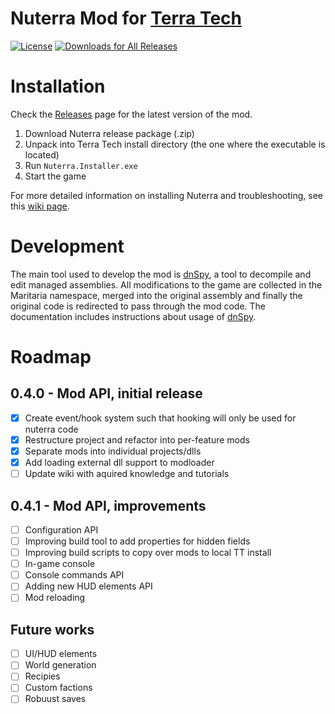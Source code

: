 [License]: https://tldrlegal.com/l/mit/
[Documentation]: https://github.com/maritaria/nuterra/doc/
[Issues]: https://github.com/maritaria/nuterra/issues/
[Releases]: https://github.com/maritaria/nuterra/releases/latest/
[Terra Tech]: https://terratechgame.com/
[dnSpy]: https://github.com/0xd4d/dnSpy/

# Nuterra Mod for [Terra Tech]
[![License](http://img.shields.io/badge/license-MIT-blue.svg?style=flat)][License]
[![Downloads for All Releases](https://img.shields.io/github/downloads/maritaria/nuterra/total.svg)][Releases]

# Installation
Check the [Releases] page for the latest version of the mod.

1. Download Nuterra release package (.zip)
2. Unpack into Terra Tech install directory (the one where the executable is located)
3. Run `Nuterra.Installer.exe`
4. Start the game

For more detailed information on installing Nuterra and troubleshooting, see this [wiki page](https://github.com/Nuterra/nuterra/wiki/How-to-install-Nuterra).

# Development
The main tool used to develop the mod is [dnSpy], a tool to decompile and edit managed assemblies. All modifications to the game are collected in the Maritaria namespace, merged into the original assembly and finally the original code is redirected to pass through the mod code. The documentation includes instructions about usage of [dnSpy].

# Roadmap
## 0.4.0 - Mod API, initial release
- [x] Create event/hook system such that hooking will only be used for nuterra code
- [x] Restructure project and refactor into per-feature mods
- [x] Separate mods into individual projects/dlls
- [x] Add loading external dll support to modloader
- [ ] Update wiki with aquired knowledge and tutorials

## 0.4.1 - Mod API, improvements
- [ ] Configuration API
- [ ] Improving build tool to add properties for hidden fields
- [ ] Improving build scripts to copy over mods to local TT install
- [ ] In-game console
- [ ] Console commands API
- [ ] Adding new HUD elements API
- [ ] Mod reloading

## Future works
- [ ] UI/HUD elements
- [ ] World generation
- [ ] Recipies
- [ ] Custom factions
- [ ] Robuust saves
